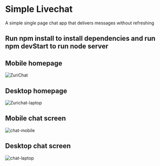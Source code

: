 # Simple Livechat
A simple single page chat app that delivers messages without refreshing
## Run npm install to install dependencies and run npm devStart to run node server
## Mobile homepage
![ZuriChat](https://user-images.githubusercontent.com/36773145/117579618-94a88b00-b0a8-11eb-8b20-844c27fe14e0.PNG)
## Desktop homepage
![Zurichat-laptop](https://user-images.githubusercontent.com/36773145/117579623-9c682f80-b0a8-11eb-90c0-bc170cc106d4.PNG)
## Mobile chat screen
![chat-mobile](https://user-images.githubusercontent.com/36773145/117579628-a12ce380-b0a8-11eb-924d-5dcf0d75dddf.PNG)
## Desktop chat screen
![chat-laptop](https://user-images.githubusercontent.com/36773145/117579630-a5590100-b0a8-11eb-800e-121cd513e1c5.PNG)
